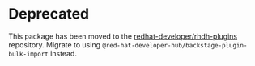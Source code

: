 # Deprecated

This package has been moved to the [redhat-developer/rhdh-plugins](https://github.com/rehdat-developer/rhdh-plugins) repository. Migrate to using `@red-hat-developer-hub/backstage-plugin-bulk-import` instead.